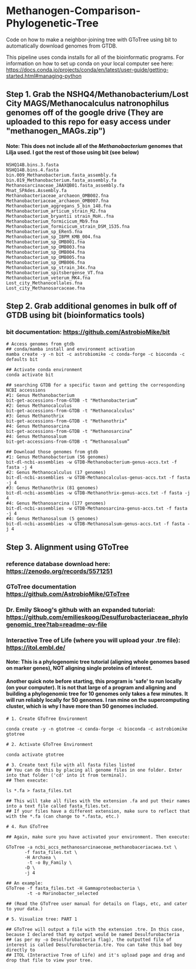 # Methanogen-Comparison-Phylogenetic-Tree
Code on how to make a neighbor-joining tree with GToTree using bit to automatically download genomes from GTDB.

This pipeline uses conda installs for all of the bioinformatic programs. For information on how to set up conda on your local computer see here: https://docs.conda.io/projects/conda/en/latest/user-guide/getting-started.html#managing-python

## Step 1. Grab the NSHQ4/Methanobacterium/Lost City MAGS/Methanocalculus natronophilus genomes off of the google drive (They are uploaded to this repo for easy access under "methanogen_MAGs.zip")
#### Note: This does not include all of the _Methanobacterium_ genomes that Lilja used. I got the rest of those using bit (see below)
```
NSHQ14B.bins.3.fasta
NSHQ14B.bins.4.fasta
bin.009_Methanobacterium.fasta_assembly.fa
bin.019_Methanobacterium.fasta_assembly.fa
Methanosarcinaceae_JAAXQB01.fasta_assembly.fa
Mnat_SPAdes.Assembly.fa
Methanobacteriaceae_archaeon_OMB002.fna
Methanobacteriaceae_archaeon_OMB007.fna
Methanobacterium_aggregans_5_bin_148.fna
Methanobacterium_articum_strain_M2.fna
Methanobacterium_bryantii strain_MoH..fna
Methanobacterium_formicicum_Mb9.fna
Methanobacterium_formicicum_strain_DSM_1535.fna
Methanobacterium_sp_ERen5.fna
Methanobacterium_sp_IBPM_KMB_004.fna
Methanobacterium_sp_OMB001.fna
Methanobacterium_sp_OMB003.fna
Methanobacterium_sp_OMB004.fna
Methanobacterium_sp_OMB005.fna
Methanobacterium_sp_OMB006.fna
Methanobacterium_sp_strain_34x.fna
Methanobacterium_spitsbergense_VT.fna
Methanobacterium_veterum_MK4.fna
Lost_city_Methanocellales.fna
Lost_city_Methanosarcaceae.fna
```
## Step 2. Grab additional genomes in bulk off of GTDB using bit (bioinformatics tools)
### bit documentation: https://github.com/AstrobioMike/bit
```
# Access genomes from gtdb 
## conda/mamba install and environment activation
mamba create -y -n bit -c astrobiomike -c conda-forge -c bioconda -c defaults bit

## Activate conda environment
conda activate bit

## searching GTDB for a specific taxon and getting the corresponding NCBI accessions
#1: Genus Methanobacterium
bit-get-accessions-from-GTDB -t "Methanobacterium”
#2: Genus Methanocalculus
bit-get-accessions-from-GTDB -t "Methanocalculus"
#3: Genus Methanothrix
bit-get-accessions-from-GTDB -t "Methanothrix”
#4: Genus Methanosarcina
bit-get-accessions-from-GTDB -t "Methanosarcina”
#4: Genus Methanosalsum
bit-get-accessions-from-GTDB -t “Methanosalsum”

## Download those genomes from gtdb 
#1: Genus Methanobacterium (56 genomes)
bit-dl-ncbi-assemblies -w GTDB-Methanobacterium-genus-accs.txt -f fasta -j 4
#2: Genus Methanocalculus (17 genomes)
bit-dl-ncbi-assemblies -w GTDB-Methanocalculus-genus-accs.txt -f fasta -j 4
#3: Genus Methanothrix (81 genomes)
bit-dl-ncbi-assemblies -w GTDB-Methanothrix-genus-accs.txt -f fasta -j 4
#4: Genus Methanosarcina (177 genomes)
bit-dl-ncbi-assemblies -w GTDB-Methanosarcina-genus-accs.txt -f fasta -j 4
#4: Genus Methanosalsum (5 genomes)
bit-dl-ncbi-assemblies -w GTDB-Methanosalsum-genus-accs.txt -f fasta -j 4
```

## Step 3. Alignment using GToTree

### reference database download here: https://zenodo.org/records/5571251
### GToTree documentation https://github.com/AstrobioMike/GToTree
### Dr. Emily Skoog's github with an expanded tutorial: https://github.com/emilieskoog/Desulfurobacteriaceae_phylogenomic_tree?tab=readme-ov-file
### Interactive Tree of Life (where you will upload your .tre file): https://itol.embl.de/
#### Note: This is a phylogenomic tree tutorial (aligning whole genomes based on marker genes), NOT aligning single proteins of interest.
#### Another quick note before starting, this program is 'safe' to run locally (on your computer). It is not that large of a program and aligning and building a phylogenomic tree for 10 genomes only takes a few minutes. It will run reliably locally for 50 genomes. I ran mine on the supercomputing cluster, which is why I have more than 50 genomes included.
```
# 1. Create GToTree Environment

conda create -y -n gtotree -c conda-forge -c bioconda -c astrobiomike gtotree

# 2. Activate GToTree Environment

conda activate gtotree

# 3. Create text file with all fasta files listed
## You can do this by placing all genome files in one folder. Enter into that folder ('cd' into it from terminal).
## Then execute:

ls *.fa > fasta_files.txt

## This will take all files with the extension .fa and put their names into a text file called fasta_files.txt.
## If your files have a different extension, make sure to reflect that with the *.fa (can change to *.fasta, etc.)

# 4. Run GToTree

## Again, make sure you have activated your environment. Then execute:

GToTree -a ncbi_accs_methanosarcinaeceae_methanobaceriacaea.txt \
	   -f fasta_files.txt \
	   -H Archaea \
        -t -o By_Family \
	   -D \
	   -j 4

## An example: 
GToTree -f fasta_files.txt -H Gammaproteobacteria \
        -t -o Marinobacter_selected

## (Read the GToTree user manual for details on flags, etc, and cater to your data.)

# 5. Visualize tree: PART 1

## GToTree will output a file with the extension .tre. In this case, because I declared that my output would be named Desulfurobacteria
## (as per my -o Desulfurobacteria flag), the outputted file of interest is called Desulfurobacteria.tre. You can take this bad boy directly to
## ITOL (Interactive Tree of Life) and it's upload page and drag and drop that file to view your tree.
```

